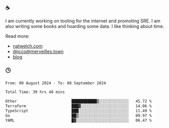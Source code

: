 ### ☕

I am currently working on tooling for the internet and promoting SRE. I am also writing some books and hoarding some data. I like thinking about time. 

Read more:

 - [natwelch.com](https://natwelch.com)
 - [@icco@merveilles.town](https://merveilles.town/@icco)
 - [blog](https://writing.natwelch.com)

### 🕒

<!--START_SECTION:waka-->

```txt
From: 09 August 2024 - To: 08 September 2024

Total Time: 39 hrs 40 mins

Other                        ███████████▒░░░░░░░░░░░░░   45.72 %
Terraform                    ███▓░░░░░░░░░░░░░░░░░░░░░   14.06 %
TypeScript                   ███░░░░░░░░░░░░░░░░░░░░░░   11.49 %
Go                           ██▒░░░░░░░░░░░░░░░░░░░░░░   09.97 %
YAML                         █▓░░░░░░░░░░░░░░░░░░░░░░░   06.47 %
```

<!--END_SECTION:waka-->
